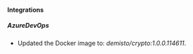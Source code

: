 
#### Integrations

##### AzureDevOps
- Updated the Docker image to: *demisto/crypto:1.0.0.114611*.







